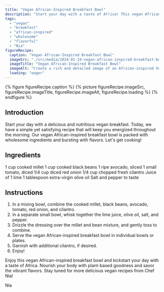 ```yaml
---
title: "Vegan African-Inspired Breakfast Bowl"
description: "Start your day with a taste of Africa! This vegan African-inspired breakfast bowl is packed with wholesome ingredients and bursting with flavors. Enjoy the vibrant combination of cooked millet, black beans, avocado, tomato, and fresh cilantro, all tossed in a zesty lime dressing."
tags:
  - "vegan"
  - "breakfast"
  - "african-inspired"
  - "wholesome"
  - "flavorful"
  - "Nia"
figureRecipe: 
  caption: "Vegan African-Inspired Breakfast Bowl"
  imageSrc: "./src/media/2024-01-19-vegan-african-inspired-breakfast-bowl.png"
  imageTitle: "Vegan African-Inspired Breakfast Bowl"
  imageAlt: "Create a rich and detailed image of an African-inspired Vegan breakfast bowl on a beautifully set breakfast table amidst the natural beauty of the morning. The bowl, warmed by golden morning sunlight, overflows with a wholesome medley of cooked millet, black beans, creamy avocado slices, diced tomatoes, and red onions. Fresh cilantro leaves are scattered around, and the invigorating aroma they emanate fills the air. A zesty lime dressing artistically drizzled over the bowl adds a finishing touch. The scene encapsulates tranquility and nourishment at the start of the day, symbolizing the harmonious blend of textures and flavors, relishing in good food and the company of nature."
  loading: "eager"
---
```


{% figure figureRecipe.caption %}
{% picture figureRecipe.imageSrc, figureRecipe.imageTitle, figureRecipe.imageAlt, figureRecipe.loading %}
{% endfigure %}

## Introduction

Start your day with a delicious and nutritious vegan breakfast. Today, we have a simple yet satisfying recipe that will keep you energized throughout the morning. Our vegan African-inspired breakfast bowl is packed with wholesome ingredients and bursting with flavors. Let's get cooking!

## Ingredients

1 cup cooked millet
1 cup cooked black beans
1 ripe avocado, sliced
1 small tomato, diced
1/4 cup diced red onion
1/4 cup chopped fresh cilantro
Juice of 1 lime
1 tablespoon extra-virgin olive oil
Salt and pepper to taste

## Instructions

1. In a mixing bowl, combine the cooked millet, black beans, avocado, tomato, red onion, and cilantro.
2. In a separate small bowl, whisk together the lime juice, olive oil, salt, and pepper.
3. Drizzle the dressing over the millet and bean mixture, and gently toss to combine.
4. Serve the vegan African-inspired breakfast bowl in individual bowls or plates.
5. Garnish with additional cilantro, if desired.
6. Enjoy!

Enjoy this vegan African-inspired breakfast bowl and kickstart your day with a taste of Africa. Nourish your body with plant-based goodness and savor the vibrant flavors. Stay tuned for more delicious vegan recipes from Chef Nia!

Nia


